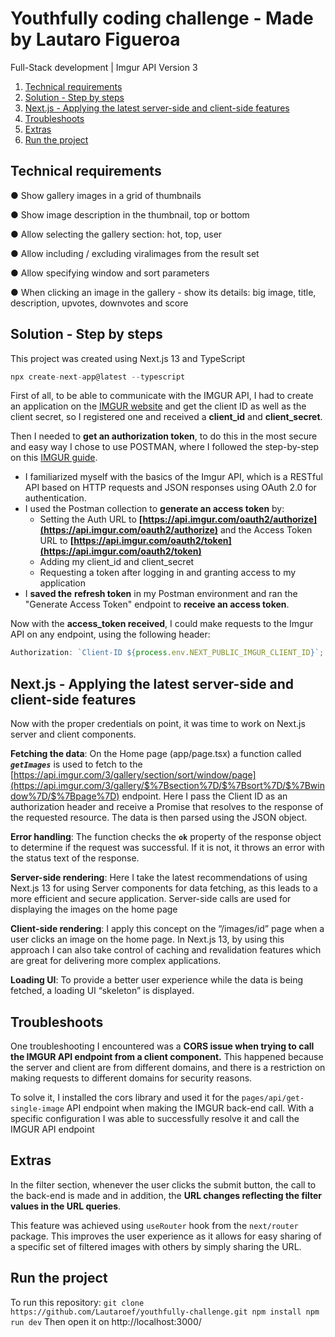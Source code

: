 # Youthfully coding challenge - Made by Lautaro Figueroa
Full-Stack development | Imgur API Version 3

1. [Technical requirements](https://github.com/Lautaroef/youthfully-challenge/edit/main/README.md#technical-requirements)
2. [Solution - Step by steps](https://github.com/Lautaroef/youthfully-challenge/edit/main/README.md#solution---step-by-steps)
3. [Next.js - Applying the latest server-side and client-side features](https://github.com/Lautaroef/youthfully-challenge/edit/main/README.md#nextjs---applying-the-latest-server-side-and-client-side-features)
4. [Troubleshoots](https://github.com/Lautaroef/youthfully-challenge/edit/main/README.md#troubleshoots)
5. [Extras](https://github.com/Lautaroef/youthfully-challenge/edit/main/README.md#extras)
6. [Run the project](https://github.com/Lautaroef/youthfully-challenge/edit/main/README.md#run-the-project)


## Technical requirements

● Show gallery images in a grid of thumbnails

● Show image description in the thumbnail, top or bottom

● Allow selecting the gallery section: hot, top, user

● Allow including / excluding viralimages from the result set

● Allow specifying window and sort parameters

● When clicking an image in the gallery - show its details: big image, title, description, upvotes, downvotes and score

## Solution - Step by steps

This project was created using Next.js 13 and TypeScript

```jsx
npx create-next-app@latest --typescript
```

First of all, to be able to communicate with the IMGUR API, I had to create an application on the [IMGUR website](https://api.imgur.com/oauth2/addclient) and get the client ID as well as the client secret, so I registered one and received a **client_id** and **client_secret**.

Then I needed to **get an authorization token**, to do this in the most secure and easy way I chose to use POSTMAN, where I followed the step-by-step on this [IMGUR guide](https://apidocs.imgur.com/#intro).

- I familiarized myself with the basics of the Imgur API, which is a RESTful API based on HTTP requests and JSON responses using OAuth 2.0 for authentication.
- I used the Postman collection to **generate an access token** by:
  - Setting the Auth URL to **[https://api.imgur.com/oauth2/authorize](https://api.imgur.com/oauth2/authorize)**
    and the Access Token URL to **[https://api.imgur.com/oauth2/token](https://api.imgur.com/oauth2/token)**
  - Adding my client_id and client_secret
  - Requesting a token after logging in and granting access to my application
- I **saved the** **refresh token** in my Postman environment and ran the "Generate Access Token" endpoint to **receive an access token**.

Now with the **access_token received**, I could make requests to the Imgur API on any endpoint, using the following header:

```jsx
Authorization: `Client-ID ${process.env.NEXT_PUBLIC_IMGUR_CLIENT_ID}`;
```

## Next.js - Applying the latest server-side and client-side features

Now with the proper credentials on point, it was time to work on Next.js server and client components.

**Fetching the data**: On the Home page (app/page.tsx) a function called **_`getImages`_** is used to fetch to the [https://api.imgur.com/3/gallery/section/sort/window/page](https://api.imgur.com/3/gallery/$%7Bsection%7D/$%7Bsort%7D/$%7Bwindow%7D/$%7Bpage%7D) endpoint. Here I pass the Client ID as an authorization header and receive a Promise that resolves to the response of the requested resource. The data is then parsed using the JSON object.

**Error handling**: The function checks the **`ok`** property of the response object to determine if the request was successful. If it is not, it throws an error with the status text of the response.

**Server-side rendering**: Here I take the latest recommendations of using Next.js 13 for using Server components for data fetching, as this leads to a more efficient and secure application. Server-side calls are used for displaying the images on the home page

**Client-side rendering**: I apply this concept on the “/images/id” page when a user clicks an image on the home page. In Next.js 13, by using this approach I can also take control of caching and revalidation features which are great for delivering more complex applications.

**Loading UI**: To provide a better user experience while the data is being fetched, a loading UI “skeleton” is displayed.

## Troubleshoots

One troubleshooting I encountered was a **CORS issue when trying to call the IMGUR API endpoint from a client component.** This happened because the server and client are from different domains, and there is a restriction on making requests to different domains for security reasons.

To solve it, I installed the cors library and used it for the `pages/api/get-single-image` API endpoint when making the IMGUR back-end call. With a specific configuration I was able to successfully resolve it and call the IMGUR API endpoint

## Extras

In the filter section, whenever the user clicks the submit button, the call to the back-end is made and in addition, the **URL changes reflecting the filter values in the URL queries**.

This feature was achieved using `useRouter` hook from the `next/router` package. This improves the user experience as it allows for easy sharing of a specific set of filtered images with others by simply sharing the URL.

## Run the project
To run this repository:
`
git clone https://github.com/Lautaroef/youthfully-challenge.git
npm install
npm run dev
`
Then open it on http://localhost:3000/
